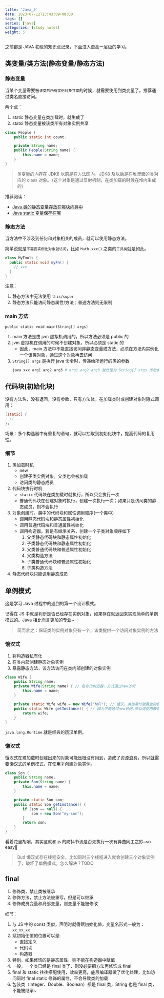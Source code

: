 ```yaml
---
title: 'Java_5'
date: 2023-07-12T13:43:09+08:00
tags: []
series: [java]
categories: [study notes]
weight: 5
---
```


之前都是 JAVA 初级的知识点记录，下面进入更高一层级的学习。

## 类变量/类方法(静态变量/静态方法)

### 静态变量

当某个变量需要被`该类的所有实例对象共享`的时候，就需要使用到类变量了。推荐通过类名直接访问。

两个点：

1. static 静态变量在类加载时，就生成了
2. statci 静态变量被该类所有对象实例共享

```java
class People {
    public static int count;

    private String name;
    public People(String name) {
        this.name = name;
    }
}
```

> 类变量的内存在 JDK8 以前是在方法区内，JDK8 及以后是在堆里面的类对应的 class 对象。（这个对象是通过反射机制，在类加载的时候在堆内生成的）

推荐阅读：

- [Java 类的静态变量存放在哪块内存中](https://blog.51cto.com/u_15061941/2591637)
- [Java static 变量保存在哪](https://blog.csdn.net/x_iya/article/details/81260154/)

### 静态方法

当方法中不涉及到任何和对象相关的成员，就可以使用静态方法。

简单说就是`不需要实例化对象就访问`，比如 `Math.xxx()` 之类的`工具类`就是如此。

```java
class MyTools {
  public static void myFn() {
    // xxx
  }
}
```

注意：

1. 静态方法中无法使用 `this/super`
2. 静态方法只能访问静态属性/方法；普通方法则无限制

### main 方法

`public static void main(String[] args)`

1. main 方法是由 jvm 虚拟机调用的，所以方法必须是 public 的
2. jvm 虚拟机在调用的时候不创建对象，所以必须是 static 的
   - 因此，main 方法中不能直接访问非静态变量或方法，必须在方法内实例化一个该类对象，通过这个对象再去访问
3. `String[] args` 是执行 java 命令时，传递给所运行的类的参数
   ```sh
   java xxx arg1 arg2 arg3 # arg1 arg2 arg3 就处理为 String[] args 传给类
   ```

## 代码块(初始化块)

没有方法名，没有返回，没有参数，只有方法体，在加载类时或创建对象时隐式调用：

```java
[static] {
  // ...
};
```

场景：多个构造器中有重复的语句，就可以抽取到初始化块中，提高代码的复用性。

### 细节

1. 类加载时机
   - new
   - 创建子类实例对象，父类也会被加载
   - 访问类的静态成员
2. 代码块执行时机
   - `static` 代码块在类加载时就执行，所以只会执行一次
   - 普通代码块在创建对象时执行，创建一次执行一次；如果只是访问类的静态成员，则不会执行
3. 对象创建时，类中的代码块和属性调用顺序(一个类中)
   - 调用静态代码块和静态属性初始化
   - 调用普通代码块和普通属性初始化
   - 调用构造器。若是有继承关系，创建一个子类对象顺序如下
     1. 父类静态代码块和静态属性初始化
     2. 子类静态代码块和静态属性初始化
     3. 父类普通代码块和普通属性初始化
     4. 父类构造方法
     5. 子类普通代码块和普通属性初始化
     6. 子类构造方法
4. 静态代码块只能调用静态成员

## 单例模式

这是学习 Java 过程中的遇到的第一个设计模式。

记得在 JS 中就是判断是否已经存在实例对象，如果存在就返回来实现简单的单例模式的。Java 相比而言更加的专业~

> 简而言之：保证类的实例对象只有一个，该类提供一个访问对象实例的方法

### 饿汉式

1. 将构造器私有化
2. 在类内部创建静态对象实例
3. 暴露静态方法，该方法访问在类内部创建的对象实例

```java
class Wife {
    public String name;
    private Wife(String name) { // 私有化构造器，方式通过new访问
        this.name = name;
    }

    private static Wife wife = new Wife("hyl"); // 饿汉，类加载时就着急的创建出实例了
    public static Wife getInstance() { // 因为不能通过new访问,所以得使用静态方法
        return wife;
    }
}
```

`java.lang.Runtime` 就是经典的饿汉单例。

### 懒汉式

饿汉式在累加载时创建出来的对象可能压根没有用到，造成了资源浪费，所以就需要懒汉式的单例模式，在使用才创建对象实例。

```java
class Son {
    public String name;
    private Son(String name) {
        this.name = name;
    }

    private static Son son;
    public static Son getInstance() {
        if (son == null) {
            son = new Son("my-son");
        }
        return son;
    }
}
```

看着花里胡哨，其实这就和 js 的防抖节流是否先执行一次有异曲同工之妙~so easy👻

> But! 懒汉式存在线程安全，比如同时三个线程进入就会创建三个对象实例了，破坏了单例模式。怎么解决？TODO

## final

1. 修饰类，禁止类被继承
2. 修饰方法，禁止方法被重写，但是可以继承
3. 修饰成员变量和局部变量，则变量不能被修改

细节：

1. 与 JS 中的 const 类似，声明时就得赋初始化值，变量名形式一般为：`xx_xx_xx`
2. 赋初始化值的位置可以是:
   - 直接定义
   - 代码块
   - 构造器
3. 特别，如果修饰的是静态属性，则不能在构造器中赋值
4. 一般，一个类已经是 final 类了，则没必要把方法再修饰成 final
5. final 和 static 往往搭配使用，效率更高，底层编译器做了优化处理，比如访问同时 final static 修饰的属性，不会导致类的加载
6. 包装类（Integer、Double、Boolean）都是 final 类，String 也是 final 类，不能被继承~
